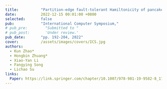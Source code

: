 ```yaml
---
title:          "Partition-edge fault-tolerant Hamiltonicity of pancake graphs"
date:           2022-12-15 00:01:00 +0800
selected:       false
pub:            "International Computer Symposium,"
# pub_pre:        "Submitted to "
# pub_post:       'Under review.'
pub_date:       "pp. 192-204, 2022"
cover:          /assets/images/covers/ICS.jpg
authors:
  - Kun Zhao*
  - Hongbin Zhuang*
  - Xiao-Yan Li
  - Fangying Song
  - Lichao Su
links:
  Paper: https://link.springer.com/chapter/10.1007/978-981-19-9582-8_17
---
```

